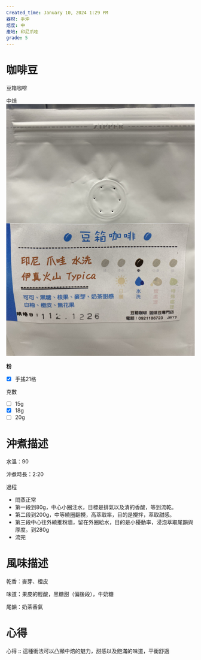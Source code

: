 ```yaml
---
Created_time: January 10, 2024 1:29 PM
器材: 手沖
焙度: 中
產地: 印尼爪哇
grade: 5
---
```


# 咖啡豆

豆箱咖啡

中焙
![](Life/attachment/image.jpg)

**粉**

- [x]  手搖21格

克數

- [ ]  15g
- [x]  18g
- [ ]  20g

# 沖煮描述

水溫：90

沖煮時長：2:20

過程

- 悶蒸正常
- 第一段到80g，中心小圈注水，目標是排氣以及清的香酸，等到流乾。
- 第二段到200g，中等繞圈翻攪，高萃取率，目的是攪拌，萃取甜感。
- 第三段中心往外繞推粉牆，留在外圈給水，目的是小擾動率，浸泡萃取尾韻與厚度。到280g
- 流完

# 風味描述

乾香：麥芽、橙皮

味道：果皮的輕酸，黑糖甜（偏後段），牛奶糖

尾韻：奶茶香氣

# 心得

心得 :: 這種衝法可以凸顯中焙的魅力，甜感以及飽滿的味道，平衡舒適